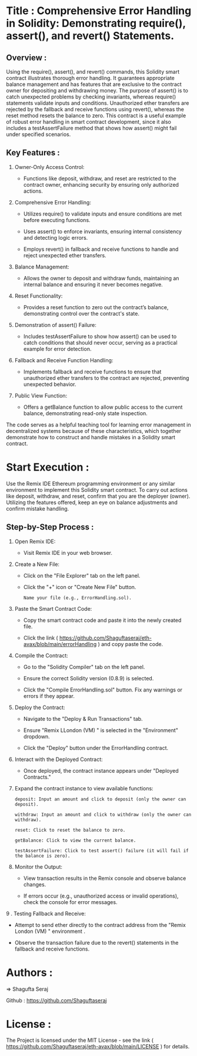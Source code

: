 # Title : Comprehensive Error Handling in Solidity: Demonstrating require(), assert(), and revert() Statements.

## Overview :
Using the require(), assert(), and revert() commands, this Solidity smart contract illustrates thorough error handling. It guarantees appropriate balance management and has features that are exclusive to the contract owner for depositing and withdrawing money. The purpose of assert() is to catch unexpected problems by checking invariants, whereas require() statements validate inputs and conditions. Unauthorized ether transfers are rejected by the fallback and receive functions using revert(), whereas the reset method resets the balance to zero. This contract is a useful example of robust error handling in smart contract development, since it also includes a testAssertFailure method that shows how assert() might fail under specified scenarios.

## Key Features :

1. Owner-Only Access Control:

    * Functions like deposit, withdraw, and reset are restricted to the contract owner, enhancing security by ensuring only authorized actions.

2. Comprehensive Error Handling:

   * Utilizes require() to validate inputs and ensure conditions are met before executing functions.
   
   * Uses assert() to enforce invariants, ensuring internal consistency and detecting logic errors.
   
   * Employs revert() in fallback and receive functions to handle and reject unexpected ether transfers.

3. Balance Management:

    * Allows the owner to deposit and withdraw funds, maintaining an internal balance and ensuring it never becomes negative.
    
4. Reset Functionality:

    * Provides a reset function to zero out the contract’s balance, demonstrating control over the contract's state.
      
5. Demonstration of assert() Failure:

    * Includes testAssertFailure to show how assert() can be used to catch conditions that should never occur, serving as a practical example for error detection.
   
6. Fallback and Receive Function Handling:

    * Implements fallback and receive functions to ensure that unauthorized ether transfers to the contract are rejected, preventing unexpected behavior.
  
7. Public View Function:

    * Offers a getBalance function to allow public access to the current balance, demonstrating read-only state inspection.

The code serves as a helpful teaching tool for learning error management in decentralized systems because of these characteristics, which together demonstrate how to construct and handle mistakes
in a Solidity smart contract.

# Start Execution :

Use the Remix IDE Ethereum programming environment or any similar environment to implement this Solidity smart contract. To carry out actions like deposit, withdraw, and reset, confirm that you are the deployer (owner). Utilizing the features offered, keep an eye on balance adjustments and confirm mistake handling.

## Step-by-Step Process : 

1. Open Remix IDE:
   
    * Visit Remix IDE in your web browser.
      
2. Create a New File:
   
   * Click on the "File Explorer" tab on the left panel.
     
   * Click the "+" icon or "Create New File" button.
     
         Name your file (e.g., ErrorHandling.sol).
     
3. Paste the Smart Contract Code:
   
   * Copy the smart contract code and paste it into the newly created file.

   * Click the link ( https://github.com/Shaguftaseraj/eth-avax/blob/main/errorHandling ) and copy paste the code.

4. Compile the Contract:
   
   *  Go to the "Solidity Compiler" tab on the left panel.
     
   * Ensure the correct Solidity version (0.8.9) is selected.
     
   * Click the "Compile ErrorHandling.sol" button. Fix any warnings or errors if they appear.
     
5. Deploy the Contract:
   
     * Navigate to the "Deploy & Run Transactions" tab.
    
     * Ensure "Remix LLondon (VM) " is selected in the "Environment" dropdown.
    
     * Click the "Deploy" button under the ErrorHandling contract.
    
6. Interact with the Deployed Contract:
   
     * Once deployed, the contract instance appears under "Deployed Contracts."
    
7. Expand the contract instance to view available functions:
   
       deposit: Input an amount and click to deposit (only the owner can deposit).
   
       withdraw: Input an amount and click to withdraw (only the owner can withdraw).
   
       reset: Click to reset the balance to zero.
   
       getBalance: Click to view the current balance.
   
       testAssertFailure: Click to test assert() failure (it will fail if the balance is zero).
   
8. Monitor the Output:
    
    * View transaction results in the Remix console and observe balance changes.
    
    * If errors occur (e.g., unauthorized access or invalid operations), check the console for error messages.
    
9 . Testing Fallback and Receive:

   *  Attempt to send ether directly to the contract address from the "Remix London (VM) " environment .
     
   *  Observe the transaction failure due to the revert() statements in the fallback and receive functions.

# Authors :

=> Shagufta Seraj

Github : https://github.com/Shaguftaseraj


# License : 

The Project is licensed under the MIT License - see the link ( https://github.com/Shaguftaseraj/eth-avax/blob/main/LICENSE ) for details.
